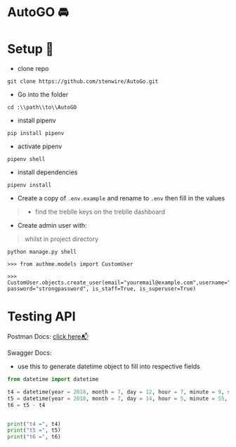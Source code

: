 # AutoGO 🚘


# Setup 🔧

- clone repo
```shell
git clone https://github.com/stenwire/AutoGo.git
```
- Go into the folder
```shell
cd :\\path\\to\\AutoGO
```
- install pipenv
```shell
pip install pipenv
```
- activate pipenv
```shell
pipenv shell
```
- install dependencies
```shell
pipenv install
```
- Create a copy of `.env.example` and rename to `.env` then fill in the values
>- find the treblle keys on the treblle dashboard

- Create admin user with:
> whilst in project directory
```shell
python manage.py shell

>>> from authme.models import CustomUser

>>> CustomUser.objects.create_user(email="youremail@example.com",username="johnDoe707", password="strongpassword", is_staff=True, is_superuser=True)
```

# Testing API

Postman Docs: [click here📬](https://documenter.getpostman.com/view/16596786/2s93zFXKTM)

Swagger Docs:

- use this to generate datetime object to fill into respective fields
```python
from datetime import datetime

t4 = datetime(year = 2018, month = 7, day = 12, hour = 7, minute = 9, second = 33)
t5 = datetime(year = 2018, month = 7, day = 14, hour = 5, minute = 55, second = 13)
t6 = t5 - t4


print("t4 =", t4)
print("t5 =", t5)
print("t6 =", t6)
```
